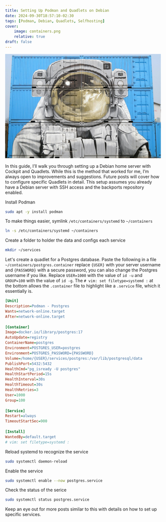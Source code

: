 ```yaml
---
title: Setting Up Podman and Quadlets on Debian
date: 2024-09-30T18:57:10-02:30
tags: [Podman, Debian, Quadlets, Selfhosting]
cover:
    image: containers.png
    relative: true
draft: false
---
```


![Astronaut mural on containers](containers.png)

In this guide, I’ll walk you through setting up a Debian home server with Cockpit and Quadlets. While this is the method that worked for me, I’m always open to improvements and suggestions. Future posts will cover how to configure specific Quadlets in detail. This setup assumes you already have a Debian server with SSH access and the backports repository enabled.

Install Podman

```bash
sudo apt -y install podman
```

To make things easier, symlink `/etc/containers/systemd` to `~/containers`

```bash
ln -s /etc/containers/systemd ~/containers
```

Create a folder to holder the data and configs each service

```bash
mkdir ~/services
```

Let's create a quadlet for a Postgres database. Paste the following in a file `~/containers/postgres.container` replace `{USER}` with your server username and `{PASSWORD}` with a secure password, you can also change the Postgres username if you like. Replace `USER=1000` with the value of `id -u` and `GROUP=100` with the value of `id -g`. The `# vim: set filetype=systemd :` at the bottom allows the `.container` file to highlight like a `.service` file, which it essentially is.

```ini
[Unit]
Description=Podman - Postgres
Wants=network-online.target
After=network-online.target

[Container]
Image=docker.io/library/postgres:17
AutoUpdate=registry
ContainerName=postgres
Environment=POSTGRES_USER=postgres
Environment=POSTGRES_PASSWORD={PASSWORD}
Volume=/home/{USER}/services/postgres:/var/lib/postgresql/data
PublishPort=5432:5432
HealthCmd="pg_isready -U postgres"
HealthStartPeriod=15s
HealthInterval=30s
HealthTimeout=30s
HealthRetries=3
User=1000
Group=100

[Service]
Restart=always
TimeoutStartSec=900

[Install]
WantedBy=default.target
# vim: set filetype=systemd :
```

Reload systemd to recognize the service

```bash
sudo systemctl daemon-reload
```

Enable the service

```bash
sudo systemctl enable --now postgres.service
```

Check the status of the serice

```bash
sudo systemctl status postgres.service
```

Keep an eye out for more posts similar to this with details on how to set up specific services. 
